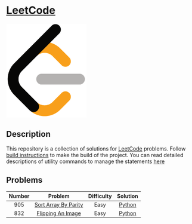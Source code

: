 # [LeetCode][leetcode]

![LeetCodeLogo](assets/images/leetcode_logo.png)


## Description

This repository is a collection of solutions for [LeetCode][leetcode] problems.
Follow [build instructions][build_instructions] to make the build of the
project. You can read detailed descriptions of utility commands to manage the
statements [here][command_description]


## Problems

| Number        | Problem                             | Difficulty | Solution               |
|:-------------:|:-----------------------------------:|:----------:|:----------------------:|
| 905           | [Sort Array By Parity][905_problem] |  Easy      | [Python][905_solution] |
| 832           | [Flipping An Image][832_problem]    |  Easy      | [Python][832_solution] |


[leetcode]: https://leetcode.com
[905_problem]: https://leetcode.com/problems/sort-array-by-parity/
[905_solution]: solutions/arrays/sort_array_by_parity.py
[832_problem]: https://leetcode.com/problems/flipping-an-image/
[832_solution]: solutions/arrays/flipping_an_image.py
[build_instructions]: docs/BUILD.md
[command_description]: docs/COMMANDS.md
